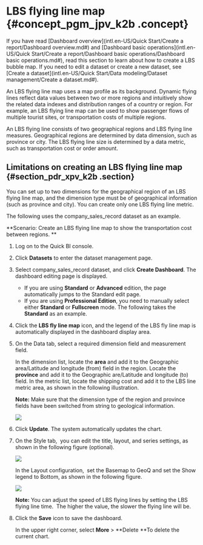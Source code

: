 # LBS flying line map {#concept_pgm_jpv_k2b .concept}

If you have read [Dashboard overview](intl.en-US/Quick Start/Create a report/Dashboard overview.md#) and [Dashboard basic operations](intl.en-US/Quick Start/Create a report/Dashboard basic operations/Dashboard basic operations.md#), read this section to learn about how to create a LBS bubble map. If you need to edit a dataset or create a new dataset, see [Create a dataset](intl.en-US/Quick Start/Data modeling/Dataset management/Create a dataset.md#).

An LBS flying line map uses a map profile as its background. Dynamic flying lines reflect data values between two or more regions and intuitively show the related data indexes and distribution ranges of a country or region. For example, an LBS flying line map can be used to show passenger flows of multiple tourist sites, or transportation costs of multiple regions.

An LBS flying line consists of two geographical regions and LBS flying line measures. Geographical regions are determined by data dimension, such as province or city. The LBS flying line size is determined by a data metric, such as transportation cost or order amount.

## Limitations on creating an LBS flying line map {#section_pdr_xpv_k2b .section}

You can set up to two dimensions for the geographical region of an LBS flying line map, and the dimension type must be of geographical information \(such as province and city\). You can create only one LBS flying line metric.

The following uses the company\_sales\_record dataset as an example.

**Scenario: Create an LBS flying line map to show the transportation cost between regions. **

1.  Log on to the Quick BI console.
2.  Click **Datasets** to enter the dataset management page.
3.  Select company\_sales\_record dataset, and click **Create Dashboard**. The dashboard editing page is displayed.
    -   If you are using **Standard** or **Advanced** edition, the page automatically jumps to the Standard edit page.
    -   If you are using **Professional Edition**, you need to manually select either **Standard** or **Fullscreen** mode. The following takes the **Standard** as an example.
4.  Click the **LBS fly line map** icon, and the legend of the LBS fly line map is automatically displayed in the dashboard display area.
5.  On the Data tab, select a required dimension field and measurement field.

    In the dimension list, locate the **area** and add it to the Geographic area/Latitude and longitude \(from\) field in the region. Locate the **province** and add it to the Geographic are/Latitude and longitude \(to\) field. In the metric list, locate the shipping cost and add it to the LBS line metric area, as shown in the following illustration.

    **Note:** Make sure that the dimension type of the region and province fields have been switched from string to geological information.

    ![](http://static-aliyun-doc.oss-cn-hangzhou.aliyuncs.com/assets/img/15477/15353594556992_en-US.png)

6.  Click **Update**. The system automatically updates the chart.
7.  On the Style tab,  you can edit the title, layout, and series settings, as shown in the following figure \(optional\).

    ![](http://static-aliyun-doc.oss-cn-hangzhou.aliyuncs.com/assets/img/15477/15353594556993_en-US.png)

    In the Layout configuration,  set the Basemap to GeoQ and set the Show legend to Bottom, as shown in the following figure.

    ![](http://static-aliyun-doc.oss-cn-hangzhou.aliyuncs.com/assets/img/15477/15353594566994_en-US.png)

    **Note:** You can adjust the speed of LBS flying lines by setting the LBS flying line time.  The higher the value, the slower the flying line will be.

8.  Click the **Save** icon to save the dashboard.

    In the upper right corner, select **More** \> **Delete **To delete the current chart.


